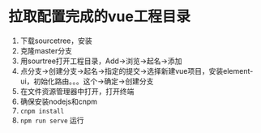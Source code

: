 # 拉取配置完成的vue工程目录

1. 下载sourcetree，安装
2. 克隆master分支
3. 用sourtree打开工程目录，Add->浏览->起名->添加
4. 点分支->创建分支->起名->指定的提交->选择新建vue项目，安装element-ui，初始化路由。。。这个->确定->创建分支
5. 在文件资源管理器中打开，打开终端
6. 确保安装nodejs和cnpm
7. `cnpm install`
8. `npm run serve` 运行